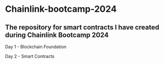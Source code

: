# Chainlink-bootcamp-2024
## The repository for smart contracts I have created during Chainlink Bootcamp 2024

Day 1 - Blockchain Foundation

Day 2 - Smart Contracts
